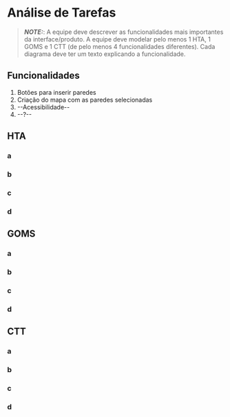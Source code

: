# Análise de Tarefas

> **_NOTE:_**: A equipe deve descrever as funcionalidades mais importantes da interface/produto. A equipe deve modelar pelo menos 1 HTA, 1 GOMS e 1 CTT (de pelo menos 4 funcionalidades diferentes). Cada diagrama deve ter um texto explicando a funcionalidade.

## Funcionalidades
1. Botões para inserir paredes  
2. Criação do mapa com as paredes selecionadas  
3. --Acessibilidade--
4. --?--

## HTA
### a
### b
### c
### d

## GOMS
### a
### b
### c
### d

## CTT
### a
### b
### c
### d
